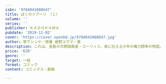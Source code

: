 ```yaml
---
isbn: '9784041088647'
title: ぼくのツアーリ　（１）
volume: ''
series: ''
publisher: ＫＡＤＯＫＡＷＡ
pubdate: '2019-11-02'
cover: 'https://cover.openbd.jp/9784041088647.jpg'
author: 草下シンヤ／原著 姫野ユウマ／著
description: これは、金髪の次期独裁者・ユーリィと、彼に仕える少年の権力闘争の物語。
price: '620'
genre: ''
target: 一般
format: コミック
content: コミックス・劇画

---
```


